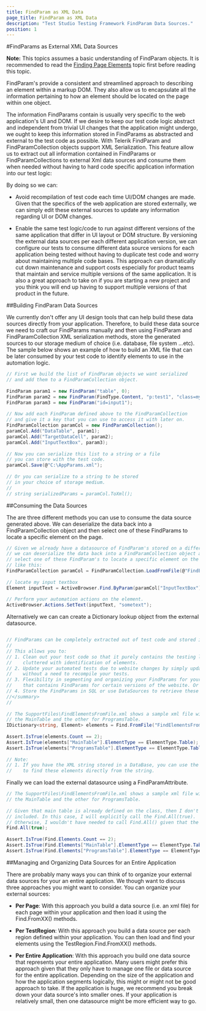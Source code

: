 ```yaml
---
title: FindParam as XML Data
page_title: FindParam as XML Data
description: "Test Studio Testing Framework FindParam Data Sources."
position: 1
---
```

#FindParams as External XML Data Sources

**Note:** This topics assumes a basic understanding of FindParam objects. It is recommended to read the <a href="/testing-framework/write-tests-in-code/intermediate-topics-wtc/element-identification-wtc/finding-page-elements" target="_blank">Finding Page Elements</a> topic first before reading this topic.
 
FindParam's provide a consistent and streamlined approach to describing an element within a markup DOM. They also allow us to encapsulate all the information pertaining to how an element should be located on the page within one object.
 
The information FindParams contain is usually very specific to the web application's UI and DOM. If we desire to keep our test code logic abstract and independent from trivial UI changes that the application might undergo, we ought to keep this information stored in FindParams as abstracted and external to the test code as possible. With Telerik FindParam and FindParamCollection objects support XML Serialization. This feature allow us to extract out all information contained in FindParams or FindParamCollections to external Xml data sources and consume them when needed without having to hard code specific application information into our test logic:
 
By doing so we can:

* Avoid recompilation of test code each time UI/DOM changes are made. Given that the specifics of the web application are stored externally, we can simply edit these external sources to update any information regarding UI or DOM changes.

* Enable the same test logic/code to run against different versions of the same application that differ in UI layout or DOM structure. By versioning the external data sources per each different application version, we can configure our tests to consume different data source versions for each application being tested without having to duplicate test code and worry about maintaining multiple code bases. This approach can dramatically cut down maintenance and support costs especially for product teams that maintain and service multiple versions of the same application. It is also a great approach to take on if you are starting a new project and you think you will end up having to support multiple versions of that product in the future.
 
##Building FindParam Data Sources

We currently don't offer any UI design tools that can help build these data sources directly from your application. Therefore, to build these data source we need to craft our FindParams manually and then using FindParam and FindParamCollection XML serialization methods, store the generated sources to our storage medium of choice (i.e. database, file system ...etc).
The sample below shows an example of how to build an XML file that can be later consumed by your test code to identify elements to use in the automation logic.

```C#
// First we build the list of FindParam objects we want serialized
// and add them to a FindParamCollection object.
  
FindParam param1 = new FindParam("table", 0);
FindParam param2 = new FindParam(FindType.Content, "p:test1", "class=mystyle");
FindParam param3 = new FindParam("id=input1");
  
// Now add each FindParam defined above to the FindParamCollection
// and give it a key that you can use to access it with later on.
FindParamCollection paramCol = new FindParamCollection();
paramCol.Add("DataTable", param1);
paramCol.Add("TargetDataCell", param2);
paramCol.Add("InputTextBox", param3);
  
// Now you can serialize this list to a string or a file 
// you can store with the test code.
paramCol.Save(@"C:\AppParams.xml");
  
// Or you can serialize to a string to be stored
// in your choice of storage medium.
//
// string serializedParams = paramCol.ToXml();
```

##Consuming the Data Sources

The are three different methods you can use to consume the data source generated above. We can deserialize the data back into a FindParamCollection object and then select one of these FindParams to locate a specific element on the page.


```C#
// Given we already have a datasource of FindParam's stored on a different medium,
// we can deserialize the data back into a FindParamCollection object and then
// select one of these FindParam's to locate a specific element on the page
// like this:
FindParamCollection paramCol = FindParamCollection.LoadFromFile(@"FindElementsFromFile.xml");
  
// locate my input textbox
Element inputText = ActiveBrowser.Find.ByParam(paramCol["InputTextBox"]);
  
// Perform your automation actions on the element.
ActiveBrowser.Actions.SetText(inputText, "sometext");
```

Alternatively we can can create a Dictionary lookup object from the external datasource.


```C#

// FindParams can be completely extracted out of test code and stored in an external xml file. 
// 
// This allows you to:
// 1. Clean out your test code so that it purely contains the testing logic without it being
//    cluttered with identification of elements.
// 2. Update your automated tests due to website changes by simply updating the xml file 
//    without a need to recompile your tests.
// 3. Flexibility in segmenting and organizing your FindParams for your project. (i.e. an XML file
//    that contains FindParams for certain versions of the website. Or XML file for each page of your site...etc)
// 4. Store the FindParams in SQL or use DataSources to retrieve these files.
//</summary>
//
  
// The SupportFiles\FindElementsFromFile.xml shows a sample xml file with two FindParams defined; one for
// the MainTable and the other for ProgramsTable.
IDictionary<string, Element> elements = Find.FromFile("FindElementsFromFile.xml");
  
Assert.IsTrue(elements.Count == 2);
Assert.IsTrue(elements["MainTable"].ElementType == ElementType.Table);
Assert.IsTrue(elements["ProgramsTable"].ElementType == ElementType.Table);
  
// Note:
// 1. If you have the XML string stored in a DataBase, you can use the Find.FromXml() 
//    to find these elements directly from the string.
```

Finally we can load the external datasource using a FindParamAttribute.

```C#
// The SupportFiles\FindElementsFromFile.xml shows a sample xml file with two FindParams defined; one for
// the MainTable and the other for ProgramsTable.
   
// Given that main table is already defined on the class, then I don't want the class FindParam attributes
// included. In this case, I will explicitly call the Find.All(true). 
// Otherwise, I wouldn't have needed to call Find.All() given that the Find.Elements["xx"] would make the call for me.
Find.All(true);
  
Assert.IsTrue(Find.Elements.Count == 2);
Assert.IsTrue(Find.Elements["MainTable"].ElementType == ElementType.Table);
Assert.IsTrue(Find.Elements["ProgramsTable"].ElementType == ElementType.Table);
```

##Managing and Organizing Data Sources for an Entire Application

There are probably many ways you can think of to organize your external data sources for your an entire application. We though want to discuss three approaches you might want to consider. You can organize your external sources:

* **Per Page**: With this approach you build a data source (i.e. an xml file) for each page within your application and then load it using the Find.FromXX() methods.

* **Per TestRegion**: With this approach you build a data source per each region defined within your application. You can then load and find your elements using the TestRegion.Find.FromXX() methods.

* **Per Entire Application**: With this approach you build one data source that represents your entire application. Many users might prefer this approach given that they only have to manage one file or data source for the entire application. Depending on the size of the application and how the application segments logically, this might or might not be good approach to take. If the application is huge, we recommend you break down your data source's into smaller ones. If your application is relatively small, then one datasource might be more efficient way to go.